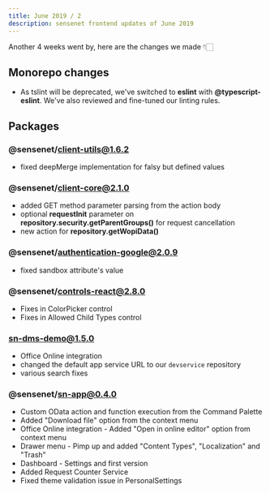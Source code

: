 ```yaml
---
title: June 2019 / 2
description: sensenet frontend updates of June 2019
---
```


Another 4 weeks went by, here are the changes we made 👇🏻

## Monorepo changes
 - As tslint will be deprecated, we've switched to **eslint** with **@typescript-eslint**. We've also reviewed and fine-tuned our linting rules.
  
## Packages

### @sensenet/client-utils@1.6.2
 - fixed deepMerge implementation for falsy but defined values

### @sensenet/client-core@2.1.0
 - added GET method parameter parsing from the action body
 - optional **requestInit** parameter on **repository.security.getParentGroups()** for request cancellation
 - new action for **repository.getWopiData()**
 
### @sensenet/authentication-google@2.0.9
 - fixed sandbox attribute's value
 
### @sensenet/controls-react@2.8.0
 - Fixes in ColorPicker control
 - Fixes in Allowed Child Types control

### sn-dms-demo@1.5.0
 - Office Online integration
 - changed the default app service URL to our ``devservice`` repository
 - various search fixes

### @sensenet/sn-app@0.4.0
 - Custom OData action and function execution from the Command Palette
 - Added "Download file" option from the context menu
 - Office Online integration - Added "Open in online editor" option from context menu
 - Drawer menu - Pimp up and added "Content Types", "Localization" and "Trash"
 - Dashboard - Settings and first version
 - Added Request Counter Service
 - Fixed theme validation issue in PersonalSettings
